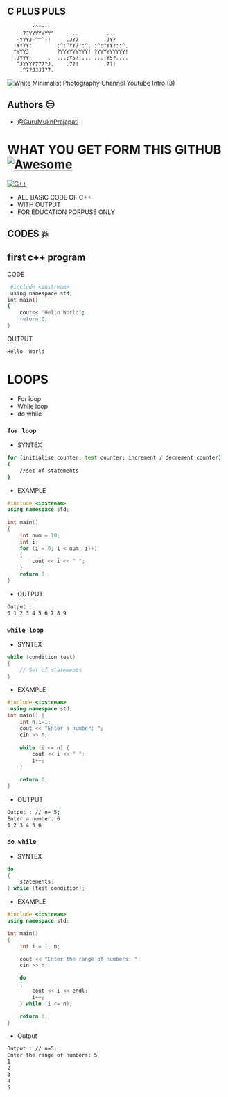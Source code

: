 <p align="center"><h2>C PLUS PULS</h2></p>

                                                  
           .:^^::.                                
        :7JYYYYYYY^     ...         ...           
       ~YYYJ~^^^!!     .JY7        .JY7           
      :YYYY:        :^:^YY?::^. :^:^YY?::^.       
      ^YYYJ         ?YYYYYYYYY! ?YYYYYYYYY!       
      .JYYY~     .  ...:Y5?.... ...:Y5?....       
       ^JYYY?777?J.    .7?!        .7?!           
        .^7?JJJJ?7.                               
                                                  

![White Minimalist Photography Channel Youtube Intro (3)](https://github.com/GuruMukhPrajapati/C-PLUS-PLUS/assets/117162170/b2369218-7342-4dcb-8a92-b7d1bfb0c6ea)

## Authors 😒
- [@GuruMukhPrajapati](https://github.com/GuruMukhPrajapati)

# WHAT YOU GET FORM THIS GITHUB [![Awesome](https://awesome.re/badge-flat.svg)](https://github.com/sindresorhus/awesome)  
[![C++](https://raw.githubusercontent.com/isocpp/logos/master/cpp_logo.png)](https://en.cppreference.com/)
- ALL BASIC CODE OF C++ 
- WITH OUTPUT 
- FOR EDUCATION PORPUSE ONLY 

## CODES 💥 
## first c++ program
CODE 
```bash
 #include <iostream>
 using namespace std;
int main()
{
    cout<< "Hello World";
    return 0;
}
```
OUTPUT 
```bash
Hello  World 
```



# LOOPS 
- For loop 
- While loop 
- do while 

### `for loop`

- SYNTEX 
```bash 
for (initialise counter; test counter; increment / decrement counter)
{
    //set of statements
}
```
- EXAMPLE 
```cpp
#include <iostream>
using namespace std;
 
int main()
{
    int num = 10;
    int i;
    for (i = 0; i < num; i++)
    {
        cout << i << " ";
    }
    return 0;
}

```
- OUTPUT
```bash 
Output :
0 1 2 3 4 5 6 7 8 9
```

### `while loop` 
- SYNTEX 

```cpp
while (condition test)
{
    // Set of statements
}

```
- EXAMPLE
```cpp
#include <iostream>
 using namespace std;
int main() {
    int n,i=1;
    cout << "Enter a number: ";
    cin >> n;
    
    while (i <= n) {
        cout << i << " ";
        i++;
    }

    return 0;
}
```
 - OUTPUT
```bash 
Output : // n= 5;
Enter a number: 6
1 2 3 4 5 6 
```
### `do while `

- SYNTEX 
```cpp
do
{
    statements;
} while (test condition);
```
- EXAMPLE 
```cpp 
#include <iostream>
using namespace std;

int main()
{
    int i = 1, n;

    cout << "Enter the range of numbers: ";
    cin >> n;

    do
    {
        cout << i << endl;
        i++;
    } while (i <= n);

    return 0;
}
```
- Output 
```bash
Output : // n=5;
Enter the range of numbers: 5
1
2
3
4
5


